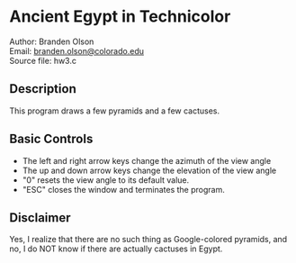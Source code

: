 Ancient Egypt in Technicolor
============================

Author: Branden Olson  
Email: branden.olson@colorado.edu  
Source file: hw3.c

Description
-----------
This program draws a few pyramids and a few cactuses.

Basic Controls
--------------
* The left and right arrow keys change the azimuth of the view angle
* The up and down arrow keys change the elevation of the view angle 
* "0" resets the view angle to its default value.
* "ESC" closes the window and terminates the program. 

Disclaimer
----------
Yes, I realize that there are no such thing as Google-colored pyramids, and 
no, I do NOT know if there are actually cactuses in Egypt.
